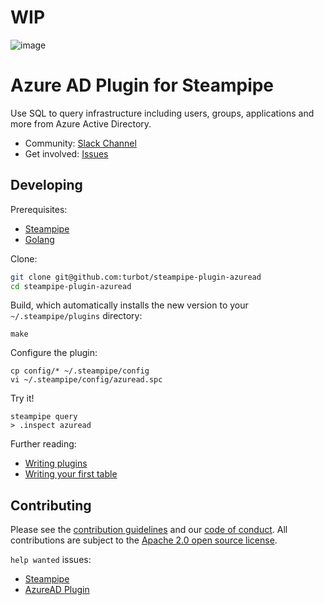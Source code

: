 # WIP

![image](https://hub.steampipe.io/images/plugins/turbot/azuread-social-graphic.png)

# Azure AD Plugin for Steampipe

Use SQL to query infrastructure including users, groups, applications and more from Azure Active Directory.

<!-- - **[Get started →](https://hub.steampipe.io/plugins/turbot/azuread)** -->
<!-- - Documentation: [Table definitions & examples](https://hub.steampipe.io/plugins/turbot/azuread/tables) -->

- Community: [Slack Channel](https://join.slack.com/t/steampipe/shared_invite/zt-oij778tv-lYyRTWOTMQYBVAbtPSWs3g)
- Get involved: [Issues](https://github.com/turbot/steampipe-plugin-azuread/issues)

<!-- ## Quick start

Install the plugin with [Steampipe](https://steampipe.io):

```shell
steampipe plugin install azuread
```

Run a query:

```sql
select user_principal_name, id, created_date_time from azuread_user;
``` -->

## Developing

Prerequisites:

- [Steampipe](https://steampipe.io/downloads)
- [Golang](https://golang.org/doc/install)

Clone:

```sh
git clone git@github.com:turbot/steampipe-plugin-azuread
cd steampipe-plugin-azuread
```

Build, which automatically installs the new version to your `~/.steampipe/plugins` directory:

```
make
```

Configure the plugin:

```
cp config/* ~/.steampipe/config
vi ~/.steampipe/config/azuread.spc
```

Try it!

```
steampipe query
> .inspect azuread
```

Further reading:

- [Writing plugins](https://steampipe.io/docs/develop/writing-plugins)
- [Writing your first table](https://steampipe.io/docs/develop/writing-your-first-table)

## Contributing

Please see the [contribution guidelines](https://github.com/turbot/steampipe/blob/main/CONTRIBUTING.md) and our [code of conduct](https://github.com/turbot/steampipe/blob/main/CODE_OF_CONDUCT.md). All contributions are subject to the [Apache 2.0 open source license](https://github.com/turbot/steampipe-plugin-azuread/blob/main/LICENSE).

`help wanted` issues:

- [Steampipe](https://github.com/turbot/steampipe/labels/help%20wanted)
- [AzureAD Plugin](https://github.com/turbot/steampipe-plugin-azuread/labels/help%20wanted)
